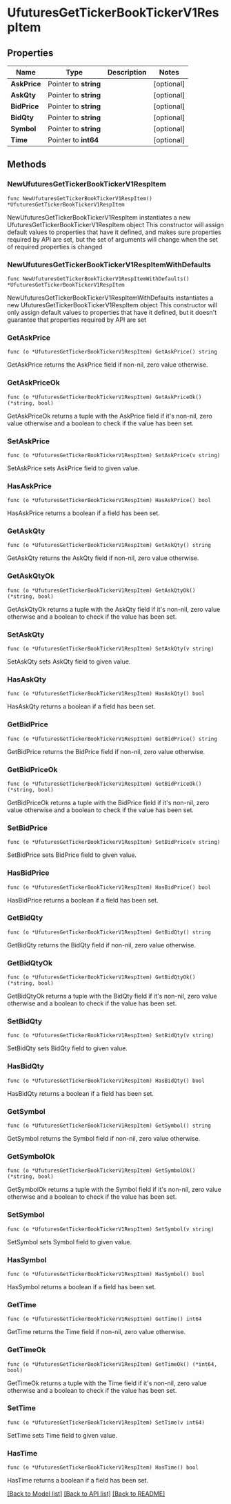 # UfuturesGetTickerBookTickerV1RespItem

## Properties

Name | Type | Description | Notes
------------ | ------------- | ------------- | -------------
**AskPrice** | Pointer to **string** |  | [optional] 
**AskQty** | Pointer to **string** |  | [optional] 
**BidPrice** | Pointer to **string** |  | [optional] 
**BidQty** | Pointer to **string** |  | [optional] 
**Symbol** | Pointer to **string** |  | [optional] 
**Time** | Pointer to **int64** |  | [optional] 

## Methods

### NewUfuturesGetTickerBookTickerV1RespItem

`func NewUfuturesGetTickerBookTickerV1RespItem() *UfuturesGetTickerBookTickerV1RespItem`

NewUfuturesGetTickerBookTickerV1RespItem instantiates a new UfuturesGetTickerBookTickerV1RespItem object
This constructor will assign default values to properties that have it defined,
and makes sure properties required by API are set, but the set of arguments
will change when the set of required properties is changed

### NewUfuturesGetTickerBookTickerV1RespItemWithDefaults

`func NewUfuturesGetTickerBookTickerV1RespItemWithDefaults() *UfuturesGetTickerBookTickerV1RespItem`

NewUfuturesGetTickerBookTickerV1RespItemWithDefaults instantiates a new UfuturesGetTickerBookTickerV1RespItem object
This constructor will only assign default values to properties that have it defined,
but it doesn't guarantee that properties required by API are set

### GetAskPrice

`func (o *UfuturesGetTickerBookTickerV1RespItem) GetAskPrice() string`

GetAskPrice returns the AskPrice field if non-nil, zero value otherwise.

### GetAskPriceOk

`func (o *UfuturesGetTickerBookTickerV1RespItem) GetAskPriceOk() (*string, bool)`

GetAskPriceOk returns a tuple with the AskPrice field if it's non-nil, zero value otherwise
and a boolean to check if the value has been set.

### SetAskPrice

`func (o *UfuturesGetTickerBookTickerV1RespItem) SetAskPrice(v string)`

SetAskPrice sets AskPrice field to given value.

### HasAskPrice

`func (o *UfuturesGetTickerBookTickerV1RespItem) HasAskPrice() bool`

HasAskPrice returns a boolean if a field has been set.

### GetAskQty

`func (o *UfuturesGetTickerBookTickerV1RespItem) GetAskQty() string`

GetAskQty returns the AskQty field if non-nil, zero value otherwise.

### GetAskQtyOk

`func (o *UfuturesGetTickerBookTickerV1RespItem) GetAskQtyOk() (*string, bool)`

GetAskQtyOk returns a tuple with the AskQty field if it's non-nil, zero value otherwise
and a boolean to check if the value has been set.

### SetAskQty

`func (o *UfuturesGetTickerBookTickerV1RespItem) SetAskQty(v string)`

SetAskQty sets AskQty field to given value.

### HasAskQty

`func (o *UfuturesGetTickerBookTickerV1RespItem) HasAskQty() bool`

HasAskQty returns a boolean if a field has been set.

### GetBidPrice

`func (o *UfuturesGetTickerBookTickerV1RespItem) GetBidPrice() string`

GetBidPrice returns the BidPrice field if non-nil, zero value otherwise.

### GetBidPriceOk

`func (o *UfuturesGetTickerBookTickerV1RespItem) GetBidPriceOk() (*string, bool)`

GetBidPriceOk returns a tuple with the BidPrice field if it's non-nil, zero value otherwise
and a boolean to check if the value has been set.

### SetBidPrice

`func (o *UfuturesGetTickerBookTickerV1RespItem) SetBidPrice(v string)`

SetBidPrice sets BidPrice field to given value.

### HasBidPrice

`func (o *UfuturesGetTickerBookTickerV1RespItem) HasBidPrice() bool`

HasBidPrice returns a boolean if a field has been set.

### GetBidQty

`func (o *UfuturesGetTickerBookTickerV1RespItem) GetBidQty() string`

GetBidQty returns the BidQty field if non-nil, zero value otherwise.

### GetBidQtyOk

`func (o *UfuturesGetTickerBookTickerV1RespItem) GetBidQtyOk() (*string, bool)`

GetBidQtyOk returns a tuple with the BidQty field if it's non-nil, zero value otherwise
and a boolean to check if the value has been set.

### SetBidQty

`func (o *UfuturesGetTickerBookTickerV1RespItem) SetBidQty(v string)`

SetBidQty sets BidQty field to given value.

### HasBidQty

`func (o *UfuturesGetTickerBookTickerV1RespItem) HasBidQty() bool`

HasBidQty returns a boolean if a field has been set.

### GetSymbol

`func (o *UfuturesGetTickerBookTickerV1RespItem) GetSymbol() string`

GetSymbol returns the Symbol field if non-nil, zero value otherwise.

### GetSymbolOk

`func (o *UfuturesGetTickerBookTickerV1RespItem) GetSymbolOk() (*string, bool)`

GetSymbolOk returns a tuple with the Symbol field if it's non-nil, zero value otherwise
and a boolean to check if the value has been set.

### SetSymbol

`func (o *UfuturesGetTickerBookTickerV1RespItem) SetSymbol(v string)`

SetSymbol sets Symbol field to given value.

### HasSymbol

`func (o *UfuturesGetTickerBookTickerV1RespItem) HasSymbol() bool`

HasSymbol returns a boolean if a field has been set.

### GetTime

`func (o *UfuturesGetTickerBookTickerV1RespItem) GetTime() int64`

GetTime returns the Time field if non-nil, zero value otherwise.

### GetTimeOk

`func (o *UfuturesGetTickerBookTickerV1RespItem) GetTimeOk() (*int64, bool)`

GetTimeOk returns a tuple with the Time field if it's non-nil, zero value otherwise
and a boolean to check if the value has been set.

### SetTime

`func (o *UfuturesGetTickerBookTickerV1RespItem) SetTime(v int64)`

SetTime sets Time field to given value.

### HasTime

`func (o *UfuturesGetTickerBookTickerV1RespItem) HasTime() bool`

HasTime returns a boolean if a field has been set.


[[Back to Model list]](../README.md#documentation-for-models) [[Back to API list]](../README.md#documentation-for-api-endpoints) [[Back to README]](../README.md)


